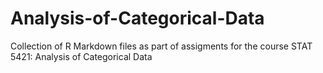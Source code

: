 # Analysis-of-Categorical-Data
Collection of R Markdown files as part of assigments for the course STAT 5421: Analysis of Categorical Data
